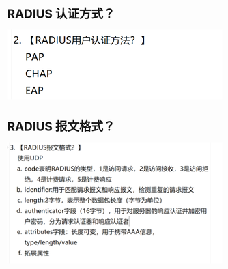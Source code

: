 # RADIUS 认证方式？

![alt text](images/面试题---RADIUS/image.png)

# RADIUS 报文格式？

![alt text](images/面试题---RADIUS/image-1.png)
